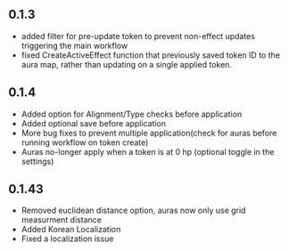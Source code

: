 ## 0.1.3
- added filter for pre-update token to prevent non-effect updates triggering the main workflow
- fixed CreateActiveEffect function that previously saved token ID to the aura map, rather than updating on a single applied token.

## 0.1.4
- Added option for Alignment/Type checks before application
- Added optional save before application
- More bug fixes to prevent multiple application(check for auras before running workflow on token create)
- Auras no-longer apply when a token is at 0 hp (optional toggle in the settings)

## 0.1.43
- Removed euclidean distance option, auras now only use grid measurment distance
- Added Korean Localization
- Fixed a localization issue